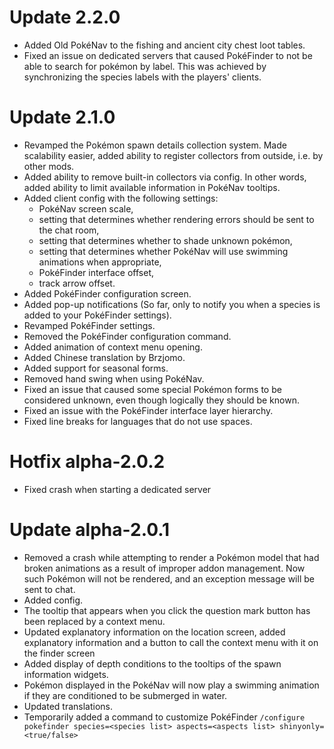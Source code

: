 # Update 2.2.0

- Added Old PokéNav to the fishing and ancient city chest loot tables.
- Fixed an issue on dedicated servers that caused PokéFinder to not be able to search for pokémon by label. This was achieved by synchronizing the species labels with the players' clients.

# Update 2.1.0

- Revamped the Pokémon spawn details collection system. Made scalability easier, added ability to register collectors from outside, i.e. by other mods.
- Added ability to remove built-in collectors via config. In other words, added ability to limit available information in PokéNav tooltips.
- Added client config with the following settings:
  - PokéNav screen scale,
  - setting that determines whether rendering errors should be sent to the chat room,
  - setting that determines whether to shade unknown pokémon,
  - setting that determines whether PokéNav will use swimming animations when appropriate,
  - PokéFinder interface offset,
  - track arrow offset.
- Added PokéFinder configuration screen.
- Added pop-up notifications (So far, only to notify you when a species is added to your PokéFinder settings).
- Revamped PokéFinder settings.
- Removed the PokéFinder configuration command.
- Added animation of context menu opening.
- Added Chinese translation by Brzjomo.
- Added support for seasonal forms.
- Removed hand swing when using PokéNav.
- Fixed an issue that caused some special Pokémon forms to be considered unknown, even though logically they should be known.
- Fixed an issue with the PokéFinder interface layer hierarchy.
- Fixed line breaks for languages that do not use spaces.

# Hotfix alpha-2.0.2

- Fixed crash when starting a dedicated server

# Update alpha-2.0.1

- Removed a crash while attempting to render a Pokémon model that had broken animations as a result of improper addon management. Now such Pokémon will not be rendered, and an exception message will be sent to chat.
- Added config.
- The tooltip that appears when you click the question mark button has been replaced by a context menu.
- Updated explanatory information on the location screen, added explanatory information and a button to call the context menu with it on the finder screen
- Added display of depth conditions to the tooltips of the spawn information widgets.
- Pokémon displayed in the PokéNav will now play a swimming animation if they are conditioned to be submerged in water.
- Updated translations.
- Temporarily added a command to customize PokéFinder `/configure pokefinder species=<species list> aspects=<aspects list> shinyonly=<true/false>`